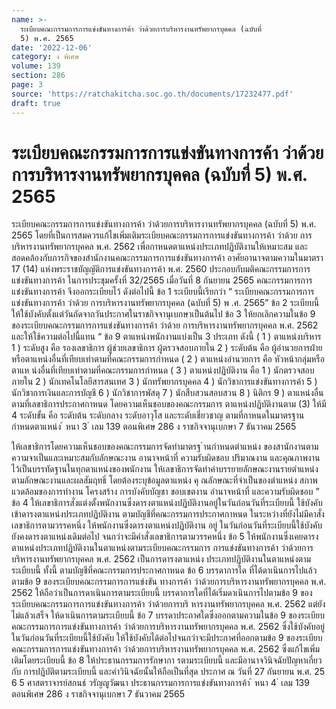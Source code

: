 ```yaml
---
name: >-
  ระเบียบคณะกรรมการการแข่งขันทางการค้า ว่าด้วยการบริหารงานทรัพยากรบุคคล (ฉบับที่
  5) พ.ศ. 2565
date: '2022-12-06'
category: ง พิเศษ
volume: 139
section: 286
page: 3
source: 'https://ratchakitcha.soc.go.th/documents/17232477.pdf'
draft: true
---
```


# ระเบียบคณะกรรมการการแข่งขันทางการค้า ว่าด้วยการบริหารงานทรัพยากรบุคคล (ฉบับที่ 5) พ.ศ. 2565

ระเบียบคณะกรรมการการแข่งขันทางการค้า ว่าด้วยการบริหารงานทรัพยากรบุคคล (ฉบับที่ 5) พ.ศ. 2565 โดยที่เป็นการสมควรแก้ไขเพิ่มเติมระเบียบคณะกรรมการการแข่งขันทางการค้า ว่าด้วย การบริหารงานทรัพยากรบุคคล พ.ศ. 2562 เพื่อกาหนดตาแหน่งประเภทปฏิบัติงานให้เหมาะสม และสอดคล้องกับภารกิจของสำนักงานคณะกรรมการการแข่งขันทางการค้า อาศัยอานาจตามความในมาตรา 17 (14) แห่งพระราชบัญญัติการแข่งขันทางการค้า พ.ศ. 2560 ประกอบกับมติคณะกรรมการการ แข่งขันทางการค้า ในการประชุมครั้งที่ 32/2565 เมื่อวันที่ 8 กันยายน 2565 คณะกรรมการการแข่งขันทางการค้า จึงออกระเบียบไว้ ดังต่อไปนี้ ข้อ 1 ระเบียบนี้เรียกว่า “ ระเบียบคณะกรรมการการแข่งขันทางการค้า ว่าด้วย การบริหารงานทรัพยากรบุคคล (ฉบับที่ 5) พ .ศ. 2565” ข้อ 2 ระเบียบนี้ให้ใช้บังคับตั้งแต่วันถัดจากวันประกาศในราชกิจจานุเบกษาเป็นต้นไป ข้อ 3 ให้ยกเลิกความในข้อ 9 ของระเบียบคณะกรรมการการแข่งขันทางการค้า ว่าด้วย การบริหารงานทรัพยากรบุคคล พ.ศ. 2562 และให้ใช้ความต่อไปนี้แทน “ ข้อ 9 ตาแหน่งพนักงานแบ่งเป็น 3 ประเภท ดังนี้ ( 1 ) ตาแหน่งบริหาร 1 ) ระดับสูง คือ รองเลขาธิการ ผู้ช่วยเลขาธิการ ผู้ตรวจสอบภายใน 2 ) ระดับต้น คือ ผู้อำนวยการฝ่ายหรือตาแหน่งอื่นที่เทียบเท่าตามที่คณะกรรมการกำหนด ( 2 ) ตาแหน่งอำนวยการ คือ หัวหน้ากลุ่มหรือตาแห น่งอื่นที่เทียบเท่าตามที่คณะกรรมการกำหนด ( 3 ) ตาแหน่งปฏิบัติงาน คือ 1 ) นักตรวจสอบภายใน 2 ) นักเทคโนโลยีสารสนเทศ 3 ) นักทรัพยากรบุคคล 4 ) นักวิชาการแข่งขันทางการค้า 5 ) นักวิชาการเงินและการบัญชี 6 ) นักวิชาการพัสดุ 7 ) นักสืบสวนสอบสวน 8 ) นิติกร 9 ) ตาแหน่งอื่นตามที่เลขาธิการประกาศกาหนด โดยความเห็นชอบของคณะกรรมการ ตาแหน่งปฏิบัติงานตาม (3) ให้มี 4 ระดับขั้น คือ ระดับต้น ระดับกลาง ระดับอาวุโส และระดับเชี่ยวชาญ ตามที่กาหนดในมาตรฐานกำหนดตาแหน่ง ้ หนา 3 ่ เลม 139 ตอนพิเศษ 286 ง ราชกิจจานุเบกษา 7 ธันวาคม 2565

ให้เลขาธิการโดยความเห็นชอบของคณะกรรมการจัดทำมาตรฐ ำนกำหนดตำแหน่ง ของสานักงานตามความจาเป็นและเหมาะสมกับลักษณะงาน อานาจหน้าที่ ความรับผิดชอบ ปริมาณงาน และคุณภาพงาน ไว้เป็นบรรทัดฐานในทุกตาแหน่งของพนักงาน ให้เลขาธิการจัดทำคำบรรยายลักษณะงานรายตำแหน่งตามลักษณะงานและผลสัมฤทธิ์ โดยต้องระบุข้อมูลตาแหน่ง คุ ณลักษณะที่จำเป็นของตำแหน่ง สภาพแวดล้อมของการทำงาน โครงสร้าง การบังคับบัญชา ขอบเขตงาน อำนาจหน้าที่ และความรับผิดชอบ ” ข้อ 4 ให้เลขาธิการสั่งแต่งตั้งพนักงานซึ่งดารงตาแหน่งปฏิบัติงานอยู่ในวันก่อนวันที่ระเบียบนี้ ใช้บังคับ เข้าดารงตาแหน่งประเภทปฏิบัติงาน ตามบัญชีที่คณะกรรมการประกาศกาหนด ในระหว่างที่ยังไม่มีคาสั่งเลขาธิการตามวรรคหนึ่ง ให้พนักงานซึ่งดารงตาแหน่งปฏิบัติงาน อยู่ ในวันก่อนวันที่ระเบียบนี้ใช้บังคับ ยังคงดารงตาแหน่งเดิมต่อไป จนกว่าจะมีคำสั่งเลขาธิการตามวรรคหนึ่ง ข้อ 5 ให้พนักงานซึ่งเคยดารงตาแหน่งประเภทปฏิบัติงานในตาแหน่งตามระเบียบคณะกรรมการ การแข่งขันทางการค้า ว่าด้วยการบริหารงานทรัพยากรบุคคล พ.ศ. 2562 เป็นการดารงตาแหน่ง ประเภทปฏิบัติงานในตาแหน่งตามระเบียบนี้ ทั้งนี้ ตามบัญชีที่คณะกรรมการประกาศกาหนด ข้อ 6 บรรดาการใด ที่ได้ดาเนินการไปแล้วตามข้อ 9 ของระเบียบคณะกรรมการการแข่งขัน ทางการค้า ว่าด้วยการบริหารงานทรัพยากรบุคคล พ.ศ. 2562 ให้ถือว่าเป็นการดาเนินการตามระเบียบนี้ บรรดาการใดที่ได้เริ่มดาเนินการไปตามข้อ 9 ของระเบียบคณะกรรมการการแข่งขันทางการค้า ว่าด้วยการบริ หารงานทรัพยากรบุคคล พ.ศ. 2562 แต่ยังไม่แล้วเสร็จ ให้ดาเนินการตามระเบียบนี้ ข้อ 7 บรรดาประกาศใดซึ่งออกตามความในข้อ 9 ของระเบียบคณะกรรมการการแข่งขันทางการค้า ว่าด้วยการบริหารงานทรัพยากรบุคคล พ.ศ. 2562 ซึ่งใช้บังคับอยู่ในวันก่อนวันที่ระเบียบนี้ใช้บังคับ ให้ใช้บังคับได้ต่อไปจนกว่าจะมีประกาศที่ออกตามข้อ 9 ของระเบียบคณะกรรมการการแข่งขันทางการค้า ว่าด้วยการบริหารงานทรัพยากรบุคคล พ.ศ. 2562 ซึ่งแก้ไขเพิ่มเติมโดยระเบียบนี้ ข้อ 8 ให้ประธานกรรมการรักษากา รตามระเบียบนี้ และมีอานาจวินิจฉัยปัญหาเกี่ยวกับ การปฏิบัติตามระเบียบนี้ และคำวินิจฉัยนั้นให้ถือเป็นที่สุด ประกาศ ณ วันที่ 27 กันยายน พ.ศ. 25 6 5 ศาสตราจารย์สกนธ์ วรัญญูวัฒนา ประธานกรรมการการแข่งขันทางการค้า ้ หนา 4 ่ เลม 139 ตอนพิเศษ 286 ง ราชกิจจานุเบกษา 7 ธันวาคม 2565
